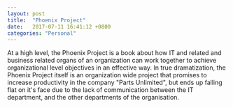 ```yaml
---
layout: post
title:  "Phoenix Project"
date:   2017-07-11 16:41:12 +0800
categories: "Personal"
---
```


At a high level, the Phoenix Project is a book about how IT and related and business related organs of an organization can work together to achieve organizational level objectives in an effective way. In true dramatization, the Phoenix Project itself is an organization wide project that promises to increase productivity in the company "Parts Unlimited", but ends up falling flat on it's face due to the lack of communication between the IT department, and the other departments of the organisation.
